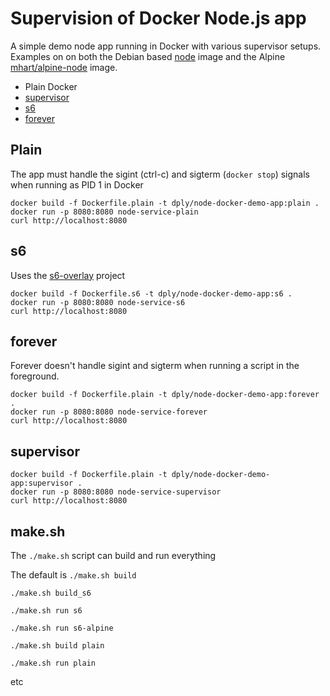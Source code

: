 # Supervision of Docker Node.js app

A simple demo node app running in Docker with various supervisor setups.
Examples on on both the Debian based [node](https://hub.docker.com/_/node)  image and
 the Alpine [mhart/alpine-node](https://hub.docker.com/r/mhart/alpine-node) image.

- Plain Docker
- [supervisor](http://supervisord.org/)
- [s6](http://skarnet.org/software/s6/overview.html)
- [forever](https://github.com/foreverjs/forever)

## Plain

The app must handle the sigint (ctrl-c) and sigterm (`docker stop`) signals when running as PID 1 in Docker

    docker build -f Dockerfile.plain -t dply/node-docker-demo-app:plain .
    docker run -p 8080:8080 node-service-plain
    curl http://localhost:8080

## s6

Uses the [s6-overlay](https://github.com/just-containers/s6-overlay) project 

    docker build -f Dockerfile.s6 -t dply/node-docker-demo-app:s6 .
    docker run -p 8080:8080 node-service-s6
    curl http://localhost:8080

## forever

Forever doesn't handle sigint and sigterm when running a script in the foreground.

    docker build -f Dockerfile.plain -t dply/node-docker-demo-app:forever .
    docker run -p 8080:8080 node-service-forever
    curl http://localhost:8080

## supervisor

    docker build -f Dockerfile.plain -t dply/node-docker-demo-app:supervisor .
    docker run -p 8080:8080 node-service-supervisor
    curl http://localhost:8080

## make.sh

The `./make.sh` script can build and run everything

The default is `./make.sh build`

`./make.sh build_s6`

`./make.sh run s6`

`./make.sh run s6-alpine`

`./make.sh build plain`

`./make.sh run plain`

etc

